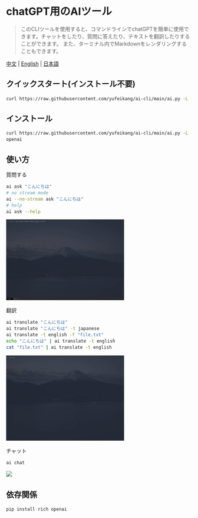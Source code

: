 

# chatGPT用のAIツール

> このCLIツールを使用すると、コマンドラインでchatGPTを簡単に使用できます。チャットをしたり、質問に答えたり、テキストを翻訳したりすることができます。
また、ターミナル内でMarkdownをレンダリングすることもできます。

[中文](README.zh.md) | [English](README.md) | [日本語](README.ja.md)

## クイックスタート(インストール不要)

```bash
curl https://raw.githubusercontent.com/yufeikang/ai-cli/main/ai.py -L -s | python - ask "こんにちは"
```

## インストール

```bash
curl https://raw.githubusercontent.com/yufeikang/ai-cli/main/ai.py -L -s> /usr/local/bin/ai && chmod +x /usr/local/bin/ai && pip install -U rich 
openai
```

## 使い方

質問する

```bash
ai ask "こんにちは"
# no stream mode
ai --no-stream ask "こんにちは"
# help
ai ask --help
```

![](./_/video/ask.gif)

翻訳

```bash
ai translate "こんにちは"
ai translate "こんにちは" -t japanese
ai translate -t english -f "file.txt"
echo "こんにちは" | ai translate -t english
cat "file.txt" | ai translate -t english
```

 ![](./_/video/translate.gif)

チャット

```bash
ai chat
```

 ![](./_/video/chat.gif)

## 依存関係

```bash
pip install rich openai
```

